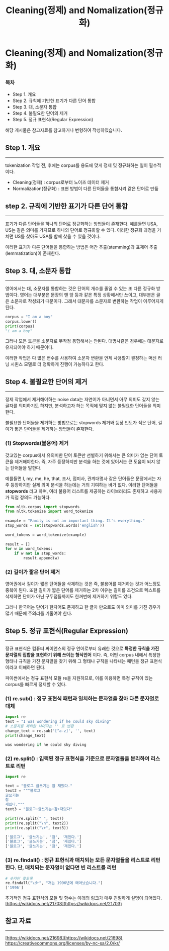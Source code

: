 ﻿---  
title:  "Cleaning(정제) and Nomalization(정규화)"  
  
categories:  
 - NLP
tags:  
 - Study, NLP, Deep learning
 
---

# Cleaning(정제) and Nomalization(정규화)
### 목차

-  Step 1. 개요
-  Step 2. 규칙에 기반한 표기가 다른 단어 통합
-  Step 3. 대, 소문자 통합
-  Step 4. 불필요한 단어의 제거
-  Step 5. 정규 표현식(Regular Expression)

해당 게시물은 참고자료를 참고하거나 변형하여 작성하였습니다.

## Step 1. 개요
---
tokenization 작업 전, 후에는 corpus를 용도에 맞게 정제 및 정규화하는 일이 필수적이다.

- Cleaning(정제) : corpus로부터 노이즈 데이터 제거
- Normalization(정규화) : 표현 방법이 다른 단어들을 통합시켜 같은 단어로 만듦

## step 2. 규칙에 기반한 표기가 다른 단어 통합 
---

표기가 다른 단어들을 하나의 단어로 정규화하는 방법들이 존재한다. 예를들면 USA, US는 같은 의미를 가지므로 하나의 단어로 정규화할 수 있다. 이러한 정규화 과정을 거치면 US를 찾아도 USA를 함께 찾을 수 있을 것이다. 

이러한 표기가 다른 단어들을 통합하는 방법은 어간 추출(stemming)과 표제어 추출(lemmatization)이 존재한다.

## Step 3. 대, 소문자 통합
---

영어에서는 대, 소문자를 통합하는 것은 단어의 개수를 줄일 수 있는 또 다른 정규화 방법이다. 영어는 대부분은 문장의 맨 앞 등과 같은 특정 상황에서만 쓰이고, 대부분은 글은 소문자로 작성되기 때문이다. 그래서 대문자를 소문자로 변환하는 작업이 이루어지게 된다.

```python
corpus = "I am a boy"
corpus.lower()
print(corpus)
"i am a boy"
```
그러나 모든 토큰을 소문자로 무작정 통합해서는 안된다. 대명사같은 경우에는 대문자로 유지되어야 하기 때문이다. 

이러한 작업은 다 많은 변수를 사용하여 소문자 변환을 언제 사용할지 결정하는 머신 러닝 시퀸스 모델로 더 정확하게 진행이 가능하다고 한다.

## Step 4. 불필요한 단어의 제거
---

정제 작업에서 제거해야하는 noise data는 자연어가 아니면서 아무 의미도 갖지 않는 글자를 의미하기도 하지만, 분석하고자 하는 목적에 맞지 않는 불필요한 단어들을 의미한다.

불필요한 단어들을 제거하는 방법으로는 stopwords 제거와 등장 빈도가 적은 단어, 길이가 짧은 단어들을 제거하는 방법들이 존재한다. 

### (1) Stopwords(불용어) 제거
갖고있는 corpus에서 유의미한 단어 토큰만 선별하기 위해서는 큰 의미가 없는 단어 토큰을 제거해야한다. 즉, 자주 등장하지만 분석을 하는 것에 있어서는 큰 도움이 되지 않는 단어들을 말한다.

예를들면 I, my, me, he, that, 조사, 접미사, 관계대명사 같은 단어들은 문장에서는 자주 등장하지만 실제 의미 분석을 하는데는 거의 기여하는 바가 없다. 이러한 단어들을 **stopwords** 라고 하며,  여러 불용어 리스트를 제공하는 라이브러리도 존재하고 사용자가 직접 정의도 가능하다.
```python
from nltk.corpus import stopwords   
from nltk.tokenize import word_tokenize   
  
example = "Family is not an important thing. It's everything."  
stop_words = set(stopwords.words('english'))   
  
word_tokens = word_tokenize(example)  
  
result = []  
for w in word_tokens:   
    if w not in stop_words:   
        result.append(w)
```

### (2) 길이가 짧은 단어 제거

영어권에서 길이가 짧은 단어들을 삭제하는 것은 즉, 불용어를 제거하는 것과 어느정도 중복이 된다. 또한 길이가 짧은 단어를 제거하는 2차 이유는 길이를 조건으로 텍스트를 삭제하면 단어가 아닌 구두점들까지도 한꺼번에 제거하기 위함도 있다.

그러나 한국어는 단어가 한자어도 존재하고 한 글자 만으로도 이미 의미를 가진 경우가 많기 때문에 주의리를 기울여야 한다.

##  Step 5. 정규 표현식(Regular Expression)
---

정규 표현식은 컴퓨터 싸이언스의 정규 언어로부터 유래한 것으로 **특정한 규칙을 가진 문자열의 집합을 표현하기 위해 쓰이는 형식언어** 이다. 즉, 어떤 corpus 내에서 특정한 형태나 규칙을 가진 문자열을 찾기 위해 그 형태나 규칙을 나타내는 패턴을 정규 표현식이라고 이해하면 된다.

파이썬에서는 정규 표현식 모듈 re을 지원하므로, 이를 이용하면 특정 규칙이 있는 corpus를 빠르게 정제할 수 있다. 

### (1) re.sub() : 정규 표현식 패턴과 일치하는 문자열을 찾아 다른 문자열로 대체
```python
import re
text = "I was wondering if he could sky diving"
# 소문자를 제외한 나머지는 '' 로 변환
change_text = re.sub('[^a-z]', '', text)
print(change_text)

was wondering if he could sky diving
```

### (2) re.split() : 입력된 정규 표현식을 기준으로 문자열들을 분리하여 리스트로 리턴
```python
import re  

text = "블로그 글쓰기는 참 재밌다."
text2 = """블로그
글쓰기는
참
재밌다."""
text3 = "블로그+글쓰기는+참+재밌다"
  
print(re.split(" ", text))
print(re.split("\n", text2))
print(re.split("\+", text3))

['블로그', '글쓰기는', '참', '재밌다.']
['블로그', '글쓰기는', '참', '재밌다.']
['블로그', '글쓰기는', '참', '재밌다.']
```

### (3) re.findall() : 정규 표현식과 매치되는 모든 문자열들을 리스트로 리턴한다. 단, 매치되는 문자열이 없다면 빈 리스트를 리턴

```python
# 숫자만 찾도록
re.findall("\d+", "저는 1996년에 태어났습니다.")
['1996']
```

추가적인 정규 표현식의 모듈 및 함수는 아래의 링크가 매우 친절하게 설명이 되어있다.
[https://wikidocs.net/21703](https://wikidocs.net/21703)



## 참고 자료
___

[https://wikidocs.net/21698](https://wikidocs.net/21698)
https://creativecommons.org/licenses/by-nc-sa/2.0/kr/

